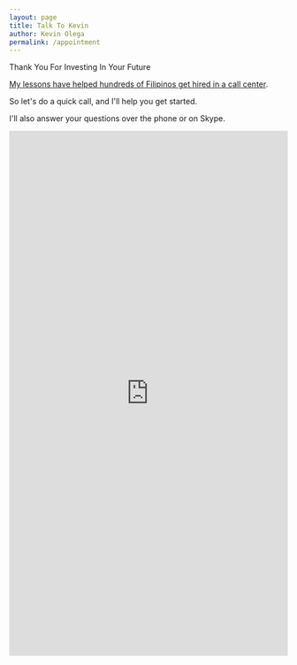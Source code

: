 ```yaml
---
layout: page
title: Talk To Kevin
author: Kevin Olega
permalink: /appointment
---
```

Thank You For Investing In Your Future

[My lessons have helped hundreds of Filipinos get hired in a call center](https://callcentertrainingtips.com/testimonials).

So let's do a quick call, and I'll help you get started.

I'll also answer your questions over the phone or on Skype.

<!-- Calendly inline widget begin -->
<iframe src="https://calendly.com/callcentertrainingtips/30min" width="100%" height="950" scrolling="no" frameborder="0"></iframe>
<!-- Calendly inline widget end -->